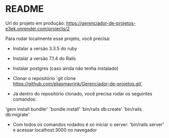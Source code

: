 # README

Url do projeto em produção: https://gerenciador-de-projetos-e3ek.onrender.com/projects/2


Para rodar localmente esse projeto, você precisa:

* Instalar a versão 3.3.5 do ruby

* Instalar a versão 7.1.4 do Rails

* Instalar postgres (caso ainda não tenha instalado)

* Clonar o repositório ´git clone https://github.com/eliasmayrink/Gerenciador-de-projetos.git´

* Já dentro do repositório clonado, você precisa rodar os seguintes comandos: 

'gem install bundler'
'bundle install'
'bin/rails db:create'
'bin/rails db:migrate'

* Com todos os comandos rodados é só iniciar o server: 'bin/rails server' e acessar localhost:3000 no navegador

